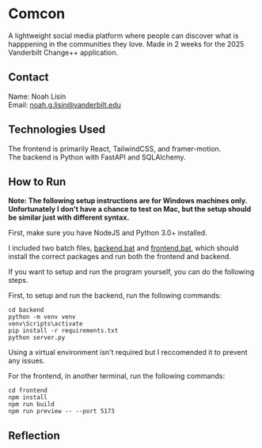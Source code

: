 # Comcon 

A lightweight social media platform where people can discover what is happpening in the communities they love. Made in 2 weeks for the 2025 Vanderbilt Change++ application.

## Contact

Name: Noah Lisin  
Email: noah.g.lisin@vanderbilt.edu

## Technologies Used

The frontend is primarily React, TailwindCSS, and framer-motion.  
The backend is Python with FastAPI and SQLAlchemy.

## How to Run

**Note: The following setup instructions are for Windows machines only. Unfortunately I don't have a chance to test on Mac, but the setup should be similar just with different syntax.**  

First, make sure you have NodeJS and Python 3.0+ installed.  

I included two batch files, [backend.bat](https://github.com/noahl25/comcon/blob/main/backend.bat) and [frontend.bat](https://github.com/noahl25/comcon/blob/main/frontend.bat), which should install the correct packages and run both the frontend and backend.  

If you want to setup and run the program yourself, you can do the following steps.  

First, to setup and run the backend, run the following commands:
```
cd backend
python -m venv venv
venv\Scripts\activate
pip install -r requirements.txt
python server.py
```
Using a virtual environment isn't required but I reccomended it to prevent any issues.  

For the frontend, in another terminal, run the following commands:
```
cd frontend
npm install
npm run build
npm run preview -- --port 5173
```

## Reflection

